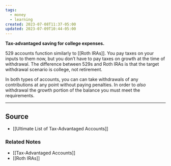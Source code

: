 ```yaml
---
tags:
  - money
  - learning
created: 2023-07-08T11:37-05:00
updated: 2023-07-09T10:44-05:00
---
```

**Tax-advantaged saving for college expenses.**

529 accounts function similarly to [[Roth IRAs]]. You pay taxes on your inputs to them now, but you don’t have to pay taxes on growth at the time of withdrawal. The difference between 529s and Roth IRAs is that the target withdrawal scenario is college, not retirement. 

In both types of accounts, you can can take withdrawals of any contributions at any point without paying penalties. In order to *also* withdrawal the growth portion of the balance you must meet the requirements.

---

## Source
- [[Ultimate List of Tax-Advantaged Accounts]]

### Related Notes
- [[Tax-Advantaged Accounts]] 
- [[Roth IRAs]]